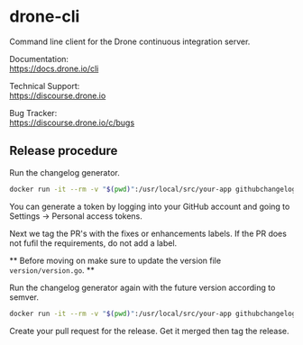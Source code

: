 # drone-cli

Command line client for the Drone continuous integration server.

Documentation:<br/>
https://docs.drone.io/cli

Technical Support:<br/>
https://discourse.drone.io

Bug Tracker:<br/>
https://discourse.drone.io/c/bugs

## Release procedure

Run the changelog generator.

```BASH
docker run -it --rm -v "$(pwd)":/usr/local/src/your-app githubchangeloggenerator/github-changelog-generator -u drone -p drone-cli -t <secret github token>
```

You can generate a token by logging into your GitHub account and going to Settings -> Personal access tokens.

Next we tag the PR's with the fixes or enhancements labels. If the PR does not fufil the requirements, do not add a label.

** Before moving on make sure to update the version file `version/version.go`. **

Run the changelog generator again with the future version according to semver.

```BASH
docker run -it --rm -v "$(pwd)":/usr/local/src/your-app githubchangeloggenerator/github-changelog-generator -u drone -p drone-cli -t <secret token> --future-release v1.0.0
```

Create your pull request for the release. Get it merged then tag the release.
